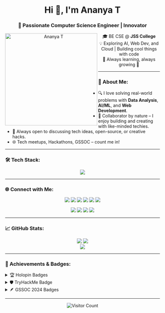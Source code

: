 <h1 align="center">Hi 👋, I'm Ananya T</h1>
<h3 align="center">🚀 Passionate Computer Science Engineer | Innovator </h3>

<p align="center">
  <img src="https://camo.githubusercontent.com/7121e075c5eb0d29a9e55c728f196e8914e2dea928bfc8e3ef1ccd8ff1ce716c/68747470733a2f2f692e70696e696d672e636f6d2f6f726967696e616c732f30362f36302f65662f30363630656665383266613364613432656435366565663031333137313833352e676966" alt="Ananya T" align="left" width="300" height="300"  />
</p>

<p align="center">
  🎓 BE CSE @ <strong>JSS College</strong> <br>
  💡 Exploring AI, Web Dev, and Cloud | Building cool things with code <br>
  🌱 Always learning, always growing 🌟
</p>

---

### 🧠 About Me:
- 🔍 I love solving real-world problems with **Data Analysis**, **AI/ML**, and **Web Development**.
- 🤝 Collaborator by nature – I enjoy building and creating with like-minded techies.
- 💬 Always open to discussing tech ideas, open-source, or creative hacks.
- 🌐 Tech meetups, Hackathons, GSSOC – count me in!

---

### 🛠️ Tech Stack:
<p align="center">
  <img src="https://skillicons.dev/icons?i=java,python,aws,vercel,git,github,vscode,html,css,js,sql,mangodb" />
</p>

---

### 🌐 Connect with Me:
<p align="center">
  <a href="https://dev.to/ananya14"><img src="https://skillicons.dev/icons?i=devto" /></a>
  <a href="https://www.linkedin.com/in/ananya-t-52a82524a/"><img src="https://skillicons.dev/icons?i=linkedin" /></a>
  <a href="https://stackoverflow.com/users/25868913"><img src="https://skillicons.dev/icons?i=stackoverflow" /></a>
  <a href="https://instagram.com/0814_ananya"><img src="https://skillicons.dev/icons?i=instagram" /></a>
  <a href="https://www.behance.net/ananyat1"><img src="https://skillicons.dev/icons?i=behance" /></a>
  <a href="https://medium.com/@14ananya.anna"><img src="https://skillicons.dev/icons?i=medium" /></a>
</p>

<p align="center">
  <a href="https://www.codechef.com/users/anu0814"><img src="https://img.shields.io/badge/CodeChef-5B4638?style=for-the-badge&logo=codechef&logoColor=white" /></a>
  <a href="https://www.hackerrank.com/profile/14ananya_anna"><img src="https://img.shields.io/badge/HackerRank-2EC866?style=for-the-badge&logo=HackerRank&logoColor=white" /></a>
  <a href="https://leetcode.com/u/user8879xw/"><img src="https://img.shields.io/badge/LeetCode-FFA116?style=for-the-badge&logo=LeetCode&logoColor=black" /></a>
  <a href="https://www.hackerearth.com/@ananyaevara/"><img src="https://img.shields.io/badge/HackerEarth-323754?style=for-the-badge&logo=HackerEarth&logoColor=white" /></a>
</p>

---

### 📈 GitHub Stats:
<p align="center">
  <img src="https://github-readme-stats.vercel.app/api?username=Anu142004&show_icons=true&theme=radical" />
  <img src="https://github-readme-stats.vercel.app/api/top-langs/?username=Anu142004&layout=compact&theme=radical" />
  <br>
  <img src="https://streak-stats.demolab.com?user=Anu142004&theme=dracula&exclude_days=Sun" />
</p>

---

### 🏅 Achievements & Badges:
<details>
  <summary>🏆 Holopin Badges</summary>
  <a href="https://holopin.io/@anu142004">
    <img src="https://holopin.me/anu142004" alt="Holopin Badges" />
  </a>
</details>

<details>
  <summary>🛡️ TryHackMe Badge</summary>
  <img src="https://tryhackme-badges.s3.amazonaws.com/14ananyaanna08.png" alt="TryHackMe Badge" />
</details>

<details>
  <summary>🪶 GSSOC 2024 Badges</summary>
  <div align="center">
    <img src="https://raw.githubusercontent.com/GSSoC24/Postman-Challenge/main/docs/assets/Postman%20White.png" width="100px" />
    <img src="https://raw.githubusercontent.com/GSSoC24/Hack-Web3Conf/refs/heads/main/assets/Hack-Web3Conf%202024%20Badge%20(2).png" width="100px" />
    <img src="https://raw.githubusercontent.com/GSSoC24/Postman-Challenge/main/docs/assets/1.png" width="100px" />
    <img src="https://raw.githubusercontent.com/GSSoC24/Postman-Challenge/main/docs/assets/2.png" width="100px" />
    <img src="https://raw.githubusercontent.com/GSSoC24/Postman-Challenge/main/docs/assets/3.png" width="100px" />
    <img src="https://raw.githubusercontent.com/GSSoC24/Postman-Challenge/main/docs/assets/4.png" width="100px" />
    <img src="https://raw.githubusercontent.com/GSSoC24/Postman-Challenge/main/docs/assets/5.png" width="100px" />
  </div>
</details>

---

<p align="center">
  <img src="https://visitcount.itsvg.in/api?id=Anu142004&icon=0&color=0" alt="Visitor Count" />
</p>
